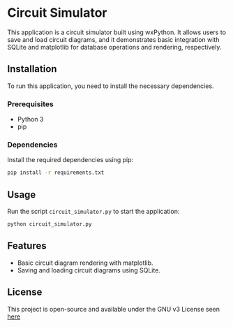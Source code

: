 
# Circuit Simulator

This application is a circuit simulator built using wxPython. It allows users to save and load circuit diagrams, and it demonstrates basic integration with SQLite and matplotlib for database operations and rendering, respectively.

## Installation

To run this application, you need to install the necessary dependencies. 

### Prerequisites

- Python 3
- pip

### Dependencies

Install the required dependencies using pip:

```bash
pip install -r requirements.txt
```

## Usage

Run the script `circuit_simulator.py` to start the application:

```bash
python circuit_simulator.py
```

## Features

- Basic circuit diagram rendering with matplotlib.
- Saving and loading circuit diagrams using SQLite.

## License

This project is open-source and available under the GNU v3 License seen [here](https://github.com/LoQiseaking69/CircExplorer/blob/main/LICENSE)
